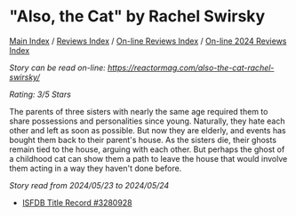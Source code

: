 # "Also, the Cat" by Rachel Swirsky

[Main Index](../../../README.md) / [Reviews Index](../../README.md) / [On-line Reviews Index](../README.md) / [On-line 2024 Reviews Index](README.md)

*Story can be read on-line: <https://reactormag.com/also-the-cat-rachel-swirsky/>*

*Rating: 3/5 Stars*

The parents of three sisters with nearly the same age required them to share possessions and personalities since young. Naturally, they hate each other and left as soon as possible. But now they are elderly, and events has bought them back to their parent's house. As the sisters die, their ghosts remain tied to the house, arguing with each other. But perhaps the ghost of a childhood cat can show them a path to leave the house that would involve them acting in a way they haven't done before.

*Story read from 2024/05/23 to 2024/05/24*

- [ISFDB Title Record #3280928](https://www.isfdb.org/cgi-bin/title.cgi?3280928)
